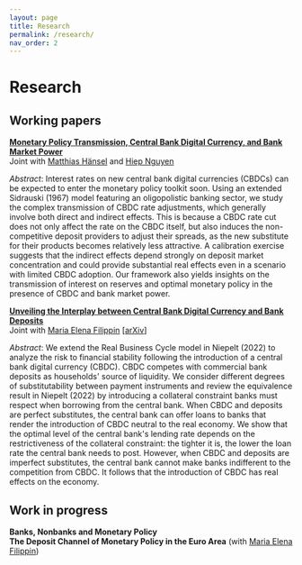 ```yaml
---
layout: page
title: Research
permalink: /research/
nav_order: 2
---
```


# Research


## Working papers

[**Monetary Policy Transmission, Central Bank Digital Currency, and Bank Market Power**](../assets/papers/mp_cbdc_bankpower.pdf) <br /> 
Joint with [Matthias Hänsel](https://www.hhs.se/en/persons/h/hansel-matthias-emmanuel/) and [Hiep Nguyen](https://www.katalog.uu.se/empinfo/?id=N19-1602) <br /> 

*Abstract*: Interest rates on new central bank digital currencies (CBDCs) can be expected to enter the monetary policy toolkit soon. Using an extended Sidrauski (1967) model featuring an oligopolistic banking sector, we study the complex transmission of CBDC rate adjustments, which generally involve both direct and indirect effects. This is because a CBDC rate cut does not only affect the rate on the CBDC itself, but also induces the non-competitive deposit providers to adjust their spreads, as the new substitute for their products becomes relatively less attractive. A calibration exercise suggests that the indirect effects depend strongly on deposit market concentration and could provide substantial real effects even in a scenario with limited CBDC adoption. Our framework also yields insights on the transmission of interest on reserves and optimal monetary policy in the presence of CBDC and bank market power. <br /> 

[**Unveiling the Interplay between Central Bank Digital Currency and Bank Deposits**](../assets/papers/interplay_cbdc_deposits.pdf) <br />
Joint with [Maria Elena Filippin](https://www.katalog.uu.se/empinfo/?id=N20-1155) [[arXiv](https://arxiv.org/abs/2308.10359)] <br /> 

*Abstract*: We extend the Real Business Cycle model in Niepelt (2022) to analyze the risk to financial stability following the introduction of a central bank digital currency (CBDC). CBDC competes with commercial bank deposits as households' source of liquidity. We consider different degrees of substitutability between payment instruments and review the equivalence result in Niepelt (2022) by introducing a collateral constraint banks must respect when borrowing from the central bank. When CBDC and deposits are perfect substitutes, the central bank can offer loans to banks that render the introduction of CBDC neutral to the real economy. We show that the optimal level of the central bank's lending rate depends on the restrictiveness of the collateral constraint: the tighter it is, the lower the loan rate the central bank needs to post. However, when CBDC and deposits are imperfect substitutes, the central bank cannot make banks indifferent to the competition from CBDC. It follows that the introduction of CBDC has real effects on the economy. <br />

## Work in progress

**Banks, Nonbanks and Monetary Policy** <br />
**The Deposit Channel of Monetary Policy in the Euro Area** (with [Maria Elena Filippin](https://www.katalog.uu.se/empinfo/?id=N20-1155)) <br />

